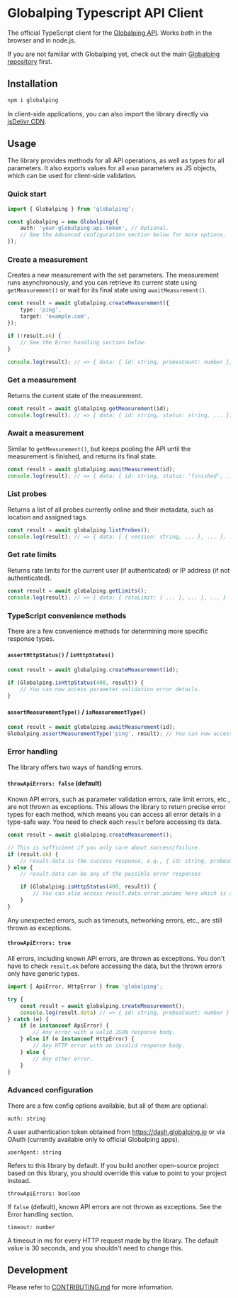 # Globalping Typescript API Client

The official TypeScript client for the [Globalping API](https://globalping.io/docs/api.globalping.io).
Works both in the browser and in node.js.

If you are not familiar with Globalping yet, check out the main [Globalping repository](https://github.com/jsdelivr/globalping) first.

## Installation

```sh
npm i globalping
```

In client-side applications, you can also import the library directly via [jsDelivr CDN](https://www.jsdelivr.com/package/npm/globalping).

## Usage

The library provides methods for all API operations, as well as types for all parameters.
It also exports values for all `enum` parameters as JS objects, which can be used for client-side validation.

### Quick start

```ts
import { Globalping } from 'globalping';

const globalping = new Globalping({
    auth: 'your-globalping-api-token', // Optional.
    // See the Advanced configuration section below for more options.
});
```

### Create a measurement

Creates a new measurement with the set parameters. The measurement runs asynchronously, and you can retrieve its current state using `getMeasurement()` or wait for its final state using `awaitMeasurement()`.

```ts
const result = await globalping.createMeasurement({
    type: 'ping',
    target: 'example.com',
});

if (!result.ok) {
    // See the Error handling section below.
}

console.log(result); // => { data: { id: string, probesCount: number }, ... }
```

### Get a measurement

Returns the current state of the measurement.

```ts
const result = await globalping.getMeasurement(id);
console.log(result); // => { data: { id: string, status: string, ... }, ... }
```

### Await a measurement

Similar to `getMeasurement()`, but keeps pooling the API until the measurement is finished, and returns its final state.

```ts
const result = await globalping.awaitMeasurement(id);
console.log(result); // => { data: { id: string, status: 'finished', ... }, ... }
```

### List probes

Returns a list of all probes currently online and their metadata, such as location and assigned tags.

```ts
const result = await globalping.listProbes();
console.log(result); // => { data: [ { version: string, ... }, ... ], ... }
```

### Get rate limits

Returns rate limits for the current user (if authenticated) or IP address (if not authenticated).

```ts
const result = await globalping.getLimits();
console.log(result); // => { data: { rateLimit: { ... }, ... }, ... }
```

### TypeScript convenience methods

There are a few convenience methods for determining more specific response types.

#### `assertHttpStatus()` / `isHttpStatus()`

```ts
const result = await globalping.createMeasurement(id);

if (Globalping.isHttpStatus(400, result)) {
    // You can now access parameter validation error details.
}
```

#### `assertMeasurementType()` / `isMeasurementType()`

```ts
const result = await globalping.awaitMeasurement(id);
Globalping.assertMeasurementType('ping', result); // You can now access ping-specific properties on result.data
```

### Error handling

The library offers two ways of handling errors.

#### `throwApiErrors: false` (default)

Known API errors, such as parameter validation errors, rate limit errors, etc., are not thrown as exceptions. This allows the library to return precise error types for each method, which means you can access all error details in a type-safe way. You need to check each `result` before accessing its data.

```ts
const result = await globalping.createMeasurement();

// This is sufficient if you only care about success/failure.
if (result.ok) {
    // result.data is the success response, e.g., { id: string, probesCount: number }
} else {
    // result.data can be any of the possible error responses

    if (Globalping.isHttpStatus(400, result)) {
        // You can also access result.data.error.params here which is specific to this status code.
    }
}
```

Any unexpected errors, such as timeouts, networking errors, etc., are still thrown as exceptions.

#### `throwApiErrors: true`

All errors, including known API errors, are thrown as exceptions. You don't have to check `result.ok` before accessing the data, but the thrown errors only have generic types.

```ts
import { ApiError, HttpError } from 'globalping';

try {
    const result = await globalping.createMeasurement();
    console.log(result.data) // => { id: string, probesCount: number }
} catch (e) {
    if (e instanceof ApiError) {
        // Any error with a valid JSON response body.
    } else if (e instanceof HttpError) {
        // Any HTTP error with an invalid response body.
    } else {
        // Any other error.
    }
}
```

### Advanced configuration

There are a few config options available, but all of them are optional:

`auth: string`

A user authentication token obtained from https://dash.globalping.io or via OAuth (currently available only to official Globalping apps).

`userAgent: string`

Refers to this library by default. If you build another open-source project based on this library, you should override this value to point to your project instead.

`throwApiErrors: boolean`

If `false` (default), known API errors are not thrown as exceptions. See the Error handling section.

`timeout: number`

A timeout in ms for every HTTP request made by the library. The default value is 30 seconds, and you shouldn't need to change this.

## Development
Please refer to [CONTRIBUTING.md](CONTRIBUTING.md) for more information.
